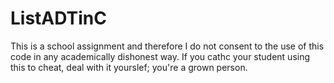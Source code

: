 # ListADTinC

This is a school assignment and therefore I do not consent to the use of this code in any academically dishonest way. If you cathc your student using this to cheat, deal with it yourslef; you're a grown person.
